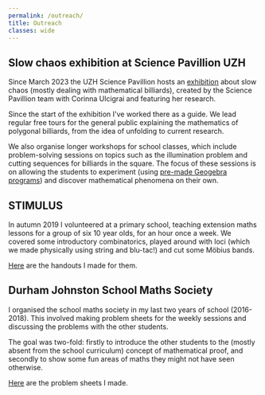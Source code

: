 ```yaml
---
permalink: /outreach/
title: Outreach
classes: wide
---
```


## Slow chaos exhibition at Science Pavillion UZH
Since March 2023 the UZH Science Pavillion hosts an [exhibition](https://www.sciencepavilion.uzh.ch/en/exhibitions/chaos.html)
about slow chaos (mostly dealing with mathematical billiards), created by the Science Pavillion team 
with Corinna Ulcigrai and featuring her research.

Since the start of the exhibition I've worked there as a guide. We lead regular free tours for the general public explaining the mathematics of 
polygonal billiards, from the idea of unfolding to current research. 

We also organise longer workshops for school classes, which include 
problem-solving sessions on topics such as the illumination problem
 and cutting sequences for billiards in the square. The focus of these sessions is 
on allowing the students to experiment (using [pre-made Geogebra programs](slowchaos/)) and discover mathematical phenomena on their own.


## STIMULUS

In autumn 2019 I volunteered at a primary school, teaching extension maths lessons for a group of six 10 year olds, for an hour once a week. We covered some introductory combinatorics, played around with loci
(which we made physically using string and blu-tac!) and cut some Möbius bands.

[Here](stimulus/) are the handouts I made for them.


## Durham Johnston School Maths Society

I organised the school maths society in my last two years of school (2016-2018). This involved making problem sheets for the weekly sessions and discussing the problems with the other students.

The goal was two-fold: firstly to introduce the other students to the (mostly absent from the school curriculum) concept of mathematical proof, and secondly to show some fun areas of maths they might not have seen otherwise.

[Here](mathsoc/) are the problem sheets I made.


